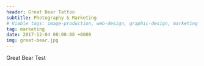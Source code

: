 ```yaml
---
header: Great Bear Tattoo
subtitle: Photography & Marketing
# Viable tags: image-production, web-design, graphic-design, marketing
tag: marketing
date: 2017-12-04 00:00:00 +0000
img: great-bear.jpg
---
```


Great Bear Test
